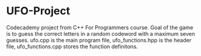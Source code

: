# UFO-Project
Codecademy project from C++ For Programmers course. Goal of the game is to guess the correct letters in a random codeword with a maximum seven guesses. ufo.cpp is the main program file, ufo_functions.hpp is the header file, ufo_functions.cpp stores the function definitons.
